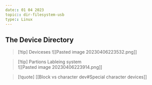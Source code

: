 ```yaml
---
date:: 01 04 2023
topic:: dir-filesystem-usb
type:: Linux
---
```

## The Device Directory 

>[!tip] Deviceses 
>![[Pasted image 20230406223532.png]]

>[!tip] Partions Lableing system  
>![[Pasted image 20230406223914.png]]




>[!quote]   [[Block vs character dev#Special character devices]]